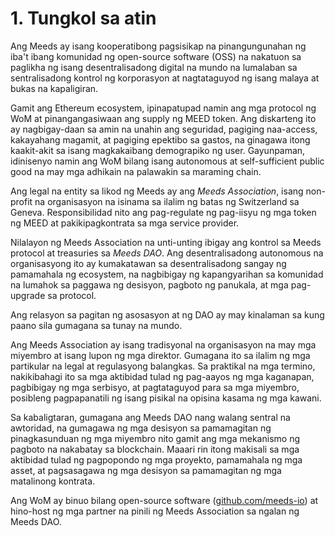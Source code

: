 
# 1. Tungkol sa atin

Ang Meeds ay isang kooperatibong pagsisikap na pinangungunahan ng iba't ibang komunidad ng open-source software (OSS) na nakatuon sa paglikha ng isang desentralisadong digital na mundo na lumalaban sa sentralisadong kontrol ng korporasyon at nagtataguyod ng isang malaya at bukas na kapaligiran.

Gamit ang Ethereum ecosystem, ipinapatupad namin ang mga protocol ng WoM at pinangangasiwaan ang supply ng MEED token. Ang diskarteng ito ay nagbigay-daan sa amin na unahin ang seguridad, pagiging naa-access, kakayahang magamit, at pagiging epektibo sa gastos, na ginagawa itong kaakit-akit sa isang magkakaibang demograpiko ng user. Gayunpaman, idinisenyo namin ang WoM bilang isang autonomous at self-sufficient public good na may mga adhikain na palawakin sa maraming chain.

Ang legal na entity sa likod ng Meeds ay ang _Meeds Association_, isang non-profit na organisasyon na isinama sa ilalim ng batas ng Switzerland sa Geneva. Responsibilidad nito ang pag-regulate ng pag-iisyu ng mga token ng MEED at pakikipagkontrata sa mga service provider.

Nilalayon ng Meeds Association na unti-unting ibigay ang kontrol sa Meeds protocol at treasuries sa _Meeds DAO_. Ang desentralisadong autonomous na organisasyong ito ay kumakatawan sa desentralisadong sangay ng pamamahala ng ecosystem, na nagbibigay ng kapangyarihan sa komunidad na lumahok sa paggawa ng desisyon, pagboto ng panukala, at mga pag-upgrade sa protocol.

Ang relasyon sa pagitan ng asosasyon at ng DAO ay may kinalaman sa kung paano sila gumagana sa tunay na mundo.

Ang Meeds Association ay isang tradisyonal na organisasyon na may mga miyembro at isang lupon ng mga direktor. Gumagana ito sa ilalim ng mga partikular na legal at regulasyong balangkas. Sa praktikal na mga termino, nakikibahagi ito sa mga aktibidad tulad ng pag-aayos ng mga kaganapan, pagbibigay ng mga serbisyo, at pagtataguyod para sa mga miyembro, posibleng pagpapanatili ng isang pisikal na opisina kasama ng mga kawani.

Sa kabaligtaran, gumagana ang Meeds DAO nang walang sentral na awtoridad, na gumagawa ng mga desisyon sa pamamagitan ng pinagkasunduan ng mga miyembro nito gamit ang mga mekanismo ng pagboto na nakabatay sa blockchain. Maaari rin itong makisali sa mga aktibidad tulad ng pagpopondo ng mga proyekto, pamamahala ng mga asset, at pagsasagawa ng mga desisyon sa pamamagitan ng mga matalinong kontrata.

Ang WoM ay binuo bilang open-source software ([github.com/meeds-io](https://github.com/meeds-io)) at hino-host ng mga partner na pinili ng Meeds Association sa ngalan ng Meeds DAO.

